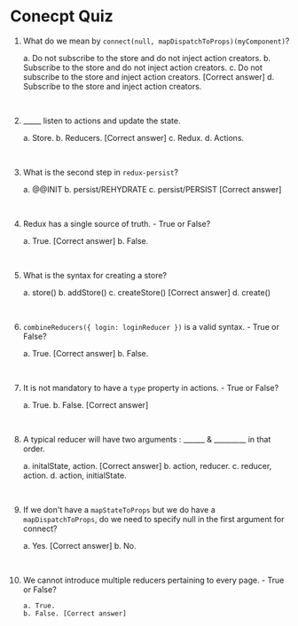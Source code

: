 # **Conecpt Quiz**

1. What do we mean by ```connect(null, mapDispatchToProps)(myComponent)```?

     a. Do not subscribe to the store and do not inject action creators.
     b. Subscribe to the store and do not inject action creators.
     c. Do not subscribe to the store and inject action creators. [Correct answer]
     d. Subscribe to the store and inject action creators.

<br />

2. _____ listen to actions and update the state.

    a. Store.
    b. Reducers. [Correct answer]
    c. Redux.
    d. Actions.

<br />

3. What is the second step in `redux-persist`?

    a. @@INIT
    b. persist/REHYDRATE
    c. persist/PERSIST [Correct answer]

<br />

4. Redux has a single source of truth. - True or False?

    a. True. [Correct answer]
    b. False. 

<br />

5. What is the syntax for creating a store?

    a. store()
    b. addStore()
    c. createStore() [Correct answer]
    d. create()

<br />

6. `combineReducers({ login: loginReducer })` is a valid syntax. - True or False?

    a. True. [Correct answer]
    b. False.

<br />

7. It is not mandatory to have a `type` property in actions. - True or False?

    a. True.
    b. False. [Correct answer]

<br />

8. A typical reducer will have two arguments : ______ & _________ in that order.

    a. initalState, action. [Correct answer]
    b. action, reducer.
    c. reducer, action.
    d. action, initialState.

<br />

9. If we don't have a ```mapStateToProps``` but we do have a ```mapDispatchToProps```, do we need to specify null in the first argument for connect?
      
    a. Yes. [Correct answer]
    b. No.

<br />

10. We cannot introduce multiple reducers pertaining to every page. - True or False?

        a. True.
        b. False. [Correct answer]